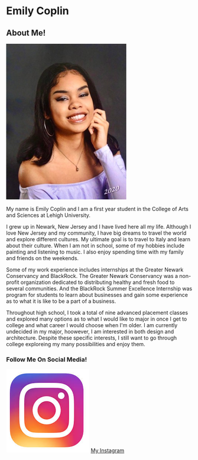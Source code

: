 # Emily Coplin

## About Me!

![](https://github.com/emilycoplin/emilycoplin.github.io/blob/master/mepic.jpg?raw=true)

My name is Emily Coplin and I am a first year student in the College of Arts and Sciences at Lehigh University.

I grew up in Newark, New Jersey and I have lived here all my life. Although I love New Jersey and my community, I have big dreams to travel the world and explore different cultures. My ultimate goal is to travel to Italy and learn about their culture. When I am not in school, some of my hobbies include painting and listening to music. I also enjoy spending time with my family and friends on the weekends.

Some of my work experience includes internships at the Greater Newark Conservancy and BlackRock. The Greater Newark Conservancy was a non-profit organization dedicated to distributing healthy and fresh food to several communities. And the BlackRock Summer Excellence Internship was program for students to learn about businesses and gain some experience as to what it is like to be a part of a business.

Throughout high school, I took a total of nine advanced placement classes and explored many options as to what I would like to major in once I get to college and what career I would choose when I'm older. I am currently undecided in my major, hoowever, I am interested in both design and architecture. Despite these specific interests, I still want to go through college exploreing my many possibilities and enjoy them. 

### Follow Me On Social Media! 

![](https://github.com/emilycoplin/emilycoplin.github.io/blob/master/ig.jpeg?raw=true) [My Instagram](https://www.instagram.com/ylimeeeeeee/)
